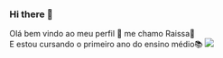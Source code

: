 ### Hi there 👋
Olá bem vindo ao meu perfil 💝
me chamo Raissa🥰  
E estou cursando o primeiro ano do ensino médio📚
![](https://media.tenor.com/EQ4SEVX5emAAAAAC/meme-grown-ups2.gif)
